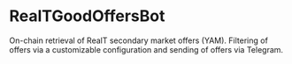 # RealTGoodOffersBot
On-chain retrieval of RealT secondary market offers (YAM). Filtering of offers via a customizable configuration and sending of offers via Telegram.
